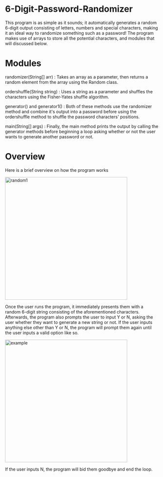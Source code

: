 # 6-Digit-Password-Randomizer
This program is as simple as it sounds; it automatically generates a random 6-digit output consisting of letters, numbers and special characters, making it an ideal way to randomize something such as a password! The program makes use of arrays to store all the potential characters, and modules that will discussed below.
# Modules
randomizer(String[] arr)                    : Takes an array as a parameter, then returns a random element from the array using the Random class.

ordershuffle(String string)          : Uses a string as a parameter and shuffles the characters using the Fisher-Yates shuffle algorithm.

generator() and generator1()  : Both of these methods use the randomizer method and combine it's output into a password before using the ordershuffle method to shuffle the password characters' positions.

main(String[] args)                         : Finally, the main method prints the output by calling the generator methods before beginning a loop asking whether or not the user wants to generate another password or not.

# Overview
Here is a brief overview on how the program works 

<img width="400" alt="random1" src="https://user-images.githubusercontent.com/126550095/224322408-92598f15-83fb-40ee-b613-c4b82b91e170.png">

Once the user runs the program, it immediately presents them with a random 6-digit string consisting of the aforementioned characters. Afterwards, the program also prompts the user to input Y or N, asking the user whether they want to generate a new string or not. If the user inputs anything else other than Y or N, the program will prompt them again until the user inputs a valid option like so.

<img width="400" alt="example" src="https://user-images.githubusercontent.com/126550095/224322909-a17bcae6-2922-40a9-be11-596a2ff2ea34.png">

If the user inputs N, the program will bid them goodbye and end the loop.


